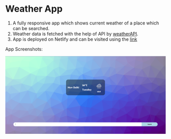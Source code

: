 # Weather App

1. A fully responsive app which shows current weather of a place which can be searched.
2. Weather data is fetched with the help of API by [weatherAPI](weatherapi.com).
3. App is deployed on Netlify and can be visited using the [link](https://get-weather-fast.netlify.app/)

App Screenshots:

![Error](./image.png)
